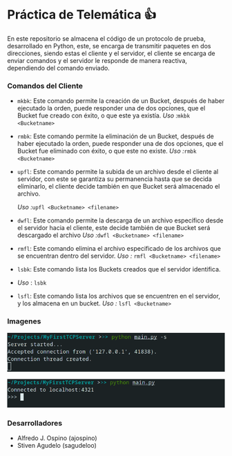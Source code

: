 # Práctica de Telemática 👍

En este repositorio se almacena el código de un protocolo de prueba, desarrollado en Python, este, se encarga de transmitir paquetes en dos direcciones, siendo estas el cliente y el servidor, el cliente se encarga de enviar comandos y el servidor le responde de manera reactiva, dependiendo del comando enviado. 



### Comandos del Cliente

- `mkbk`: Este comando permite la creación de un Bucket, después de haber ejecutado la orden, puede responder una de dos opciones, que el Bucket fue creado con éxito, o que este ya existía. *Uso :*`mkbk <Bucketname>`

- `rmbk`: Este comando permite la eliminación de un Bucket, después de haber ejecutado la orden, puede responder una de dos opciones, que el Bucket fue eliminado con éxito, o que este no existe.  *Uso :*`rmbk <Bucketname>`

- `upfl`: Este comando permite la subida de un archivo desde el cliente al servidor, con este se garantiza su permanencia hasta que se decida eliminarlo, el cliente decide también en que Bucket será almacenado el archivo.
  
  *Uso :*`upfl <Bucketname> <filename>`

- `dwfl`: Este comando permite la descarga de un archivo específico desde el servidor hacia el cliente, este decide también de que Bucket será descargado el archivo *Uso :*`dwfl <Bucketname> <filename>`

- `rmfl`: Este comando elimina el archivo especificado de los archivos que se encuentran dentro del servidor. _Uso :_ `rmfl <Bucketname> <filename>`

- `lsbk`: Este comando lista los Buckets creados que el servidor identifica. 

- *Uso* : `lsbk`

- `lsfl`: Este comando lista los archivos que se encuentren en el servidor, y los almacena en un bucket. *Uso :* `lsfl <Bucketname>`

### Imagenes

![](\unknown%20(1).png)

![](\unknown.png)

### Desarrolladores

- Alfredo J. Ospino (ajospino)
- Stiven Agudelo (sagudeloo)














